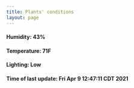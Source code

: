 ```yaml
---
title: Plants' conditions
layout: page
---
```



#### Humidity: 43%
#### Temperature: 71F
#### Lighting: Low
#### Time of last update: Fri Apr  9 12:47:11 CDT 2021
